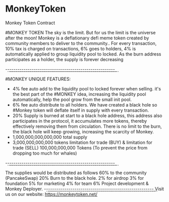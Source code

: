 # MonkeyToken

Monkey Token Contract 

   #MONKEY TOKEN
   The sky is the limit. But for us the limit is the universe after the moon!
   Monkey is a deflationary defi meme token created by community members to deliver to the community..
   For every transaction, 10% tax is charged on transactions, 6% goes to holders, 4% is automatically applied to group liquidity pool to locked.
   As the burn address participates as a holder, the supply is forever decreasing
   
   -⃨-⃨-⃨-⃨-⃨-⃨-⃨-⃨-⃨-⃨-⃨-⃨-⃨-⃨-⃨-⃨-⃨-⃨-⃨-⃨-⃨-⃨-⃨-⃨-⃨-⃨-⃨-⃨-⃨-⃨-⃨-⃨-⃨-⃨-⃨-⃨-⃨-⃨-⃨-⃨-⃨-⃨-⃨-⃨-⃨-⃨-⃨-⃨-⃨-⃨-⃨-⃨-⃨-⃨
   
   #MONKEY UNIQUE FEATURES:
   - 4% fee auto add to the liquidity pool to locked forever when selling. it's the best part of the #MONKEY idea, increasing the liquidity pool automatically, help the pool grow    from the small init pool.
   - 6% fee auto distribute to all holders.
   We have created a black hole so #Monkey token will deflate itself in supply with every transaction.
   - 20% Supply is burned at start to a black hole address, this address also participates in the protocol, 
   it accumulates more tokens, thereby effectively removing them from circulation. 
   There is no limit to the burn, the black hole will keep growing, increasing the scarcity of Monkey.
   - 1,000,000,000,000,000 total supply
   - 3,000,000,000,000 tokens limitation for trade (BUY) & limitation for trade (SELL) 100,000,000,000 Tokens (To prevent the price from dropping too much for whales)
   
   -⃨-⃨-⃨-⃨-⃨-⃨-⃨-⃨-⃨-⃨-⃨-⃨-⃨-⃨-⃨-⃨-⃨-⃨-⃨-⃨-⃨-⃨-⃨-⃨-⃨-⃨-⃨-⃨-⃨-⃨-⃨-⃨-⃨-⃨-⃨-⃨-⃨-⃨-⃨-⃨-⃨-⃨-⃨-⃨-⃨-⃨-⃨-⃨-⃨-⃨-⃨-⃨-⃨-⃨
   
   The supplies would be distributed as follows
   60% to the community (PancakeSwap)
   20% Burn to the black hole.
   2% for airdrop
   3% for foundation
   5% for marketing
   4% for team
   6% Project development & Monkey Deployer.
   -⃨-⃨-⃨-⃨-⃨-⃨-⃨-⃨-⃨-⃨-⃨-⃨-⃨-⃨-⃨-⃨-⃨-⃨-⃨-⃨-⃨-⃨-⃨-⃨-⃨-⃨-⃨-⃨-⃨-⃨-⃨-⃨-⃨-⃨-⃨-⃨-⃨-⃨-⃨-⃨-⃨-⃨-⃨-⃨-⃨-⃨-⃨-⃨-⃨-⃨-⃨-⃨-⃨-⃨
   Visit us on our website: https://monkeytoken.net/
